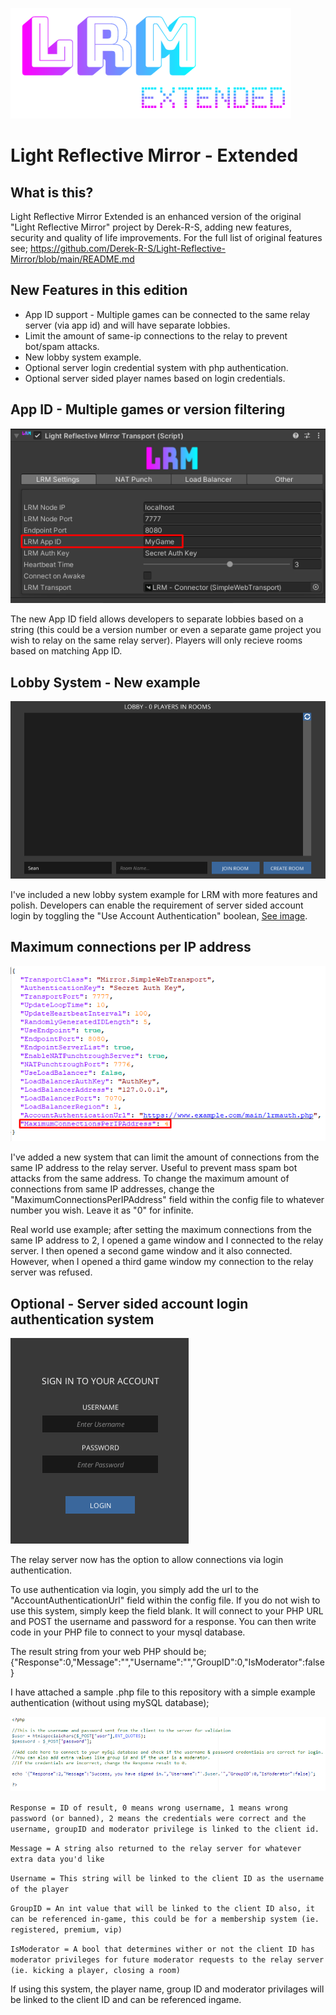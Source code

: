 ![Logo](Images/LRM-EXTENDED2.png)

# Light Reflective Mirror - Extended

## What is this?
Light Reflective Mirror Extended is an enhanced version of the original "Light Reflective Mirror" project by Derek-R-S, adding new features, security and quality of life improvements.  For the full list of original features see; https://github.com/Derek-R-S/Light-Reflective-Mirror/blob/main/README.md

## New Features in this edition
* App ID support - Multiple games can be connected to the same relay server (via app id) and will have separate lobbies.
* Limit the amount of same-ip connections to the relay to prevent bot/spam attacks.
* New lobby system example.
* Optional server login credential system with php authentication.
* Optional server sided player names based on login credentials.

## App ID - Multiple games or version filtering
![Image](Images/SAMPLE2.png)

The new App ID field allows developers to separate lobbies based on a string (this could be a version number or even a separate game project you wish to relay on the same relay server).  Players will only recieve rooms based on matching App ID.

## Lobby System - New example 
![Image](Images/SAMPLE4.png)

I've included a new lobby system example for LRM with more features and polish. 
Developers can enable the requirement of server sided account login by toggling the "Use Account Authentication" boolean, [See image](Images/SAMPLE5.png).

## Maximum connections per IP address
![Image](Images/SAMPLE7.png)

I've added a new system that can limit the amount of connections from the same IP address to the relay server.  Useful to prevent mass spam bot attacks from the same address.  To change the maximum amount of connections from same IP addresses, change the "MaximumConnectionsPerIPAddress" field within the config file to whatever  number you wish.  Leave it as "0" for infinite.

Real world use example; after setting the maximum connections from the same IP address to 2, I opened a game window and I connected to the relay server.  I then opened a second game window and it also connected.  However, when I opened a third game window my connection to the relay server was refused.

## Optional - Server sided account login authentication system
![Image](Images/SAMPLE3.png) 

The relay server now has the option to allow connections via login authentication.

To use authentication via login, you simply add the url to the "AccountAuthenticationUrl" field within the config file.  If you do not wish to use this system, simply keep the field blank.
It will connect to your PHP URL and POST the username and password for a response.  You can then write code in your PHP file to connect to your mysql database.

The result string from your web PHP should be;
{"Response":0,"Message":"","Username":"","GroupID":0,"IsModerator":false}

I have attached a sample .php file to this repository with a simple example authentication (without using mySQL database);

![Image](Images/SAMPLE6.png)

`Response = ID of result, 0 means wrong username, 1 means wrong password (or banned), 2 means the credentials were correct and the username, groupID and moderator privilege is linked to the client id.`

`Message = A string also returned to the relay server for whatever extra data you'd like`

`Username = This string will be linked to the client ID as the username of the player`

`GroupID = An int value that will be linked to the client ID also, it can be referenced in-game, this could be for a membership system (ie. registered, premium, vip)`

`IsModerator = A bool that determines wither or not the client ID has moderator privileges for future moderator requests to the relay server (ie. kicking a player, closing a room)`

If using this system, the player name, group ID and moderator privilages will be linked to the client ID and can be referenced ingame.
